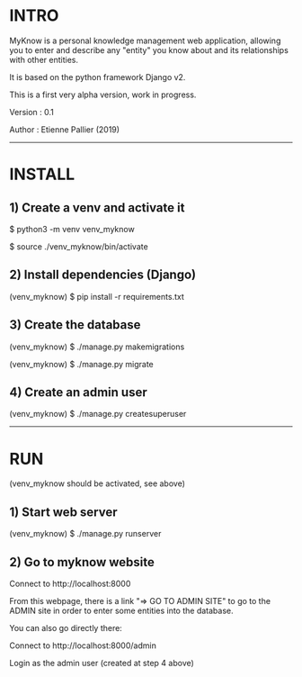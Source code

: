 
# INTRO

MyKnow is a personal knowledge management web application,
allowing you to enter and describe any "entity" you know about and its relationships with other entities.

It is based on the python framework Django v2.

This is a first very alpha version, work in progress.

Version : 0.1

Author : Etienne Pallier (2019)

---

# INSTALL

## 1) Create a venv and activate it

$ python3 -m venv venv_myknow

$ source ./venv_myknow/bin/activate

## 2) Install dependencies (Django)

(venv_myknow) $ pip install -r requirements.txt 

## 3) Create the database

(venv_myknow) $ ./manage.py makemigrations

(venv_myknow) $ ./manage.py migrate

## 4) Create an admin user

(venv_myknow) $ ./manage.py createsuperuser



-------------

# RUN

(venv_myknow should be activated, see above)

## 1) Start web server

(venv_myknow) $ ./manage.py runserver

## 2) Go to myknow website

Connect to http://localhost:8000

From this webpage, there is a link "=> GO TO ADMIN SITE" to go to the ADMIN site in order to enter some entities into the database.

You can also go directly there:

Connect to http://localhost:8000/admin

Login as the admin user (created at step 4 above)

